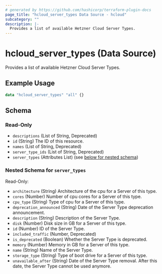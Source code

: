 ```yaml
---
# generated by https://github.com/hashicorp/terraform-plugin-docs
page_title: "hcloud_server_types Data Source - hcloud"
subcategory: ""
description: |-
  Provides a list of available Hetzner Cloud Server Types.
---
```


# hcloud_server_types (Data Source)

Provides a list of available Hetzner Cloud Server Types.

## Example Usage

```terraform
data "hcloud_server_types" "all" {}
```

<!-- schema generated by tfplugindocs -->
## Schema

### Read-Only

- `descriptions` (List of String, Deprecated)
- `id` (String) The ID of this resource.
- `names` (List of String, Deprecated)
- `server_type_ids` (List of String, Deprecated)
- `server_types` (Attributes List) (see [below for nested schema](#nestedatt--server_types))

<a id="nestedatt--server_types"></a>
### Nested Schema for `server_types`

Read-Only:

- `architecture` (String) Architecture of the cpu for a Server of this type.
- `cores` (Number) Number of cpu cores for a Server of this type.
- `cpu_type` (String) Type of cpu for a Server of this type.
- `deprecation_announced` (String) Date of the Server Type deprecation announcement.
- `description` (String) Description of the Server Type.
- `disk` (Number) Disk size in GB for a Server of this type.
- `id` (Number) ID of the Server Type.
- `included_traffic` (Number, Deprecated)
- `is_deprecated` (Boolean) Whether the Server Type is deprecated.
- `memory` (Number) Memory in GB for a Server of this type.
- `name` (String) Name of the Server Type.
- `storage_type` (String) Type of boot drive for a Server of this type.
- `unavailable_after` (String) Date of the Server Type removal. After this date, the Server Type cannot be used anymore.
